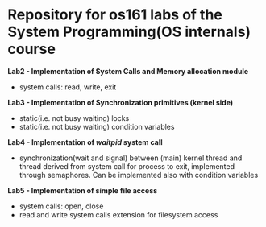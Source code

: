 # Repository for os161 labs of the System Programming(OS internals) course 

 **Lab2 - Implementation of System Calls and Memory allocation module**
 - system calls: read, write, exit
 
 **Lab3 - Implementation of Synchronization primitives (kernel side)**
 - static(i.e. not busy waiting) locks
 - static(i.e. not busy waiting) condition variables
 
 **Lab4 - Implementation of *waitpid* system call**
 - synchronization(wait and signal) between (main) kernel thread and thread derived from system call for process to exit, implemented through semaphores. Can be implemented also with condition variables 
 
 **Lab5 - Implementation of simple file access**
 - system calls: open, close
 - read and write system calls extension for filesystem access
